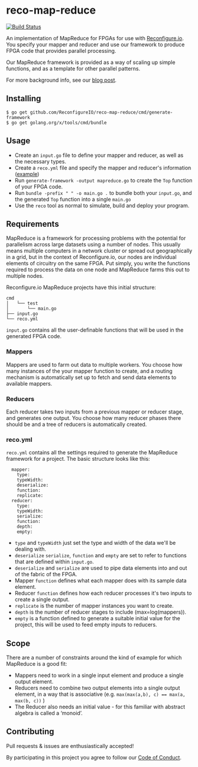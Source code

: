 # reco-map-reduce

[![Build Status](https://travis-ci.org/ReconfigureIO/reco-map-reduce.svg?branch=master)](https://travis-ci.org/ReconfigureIO/reco-map-reduce)

An implementation of MapReduce for FPGAs for use with [Reconfigure.io](https://reconfigure.io). You specify your mapper and reducer and use our framework to produce FPGA code that provides parallel processing.

Our MapReduce framework is provided as a way of scaling up simple functions, and as a template for other parallel patterns.

For more background info, see our [blog post]().

## Installing

```
$ go get github.com/ReconfigureIO/reco-map-reduce/cmd/generate-framework
$ go get golang.org/x/tools/cmd/bundle
```

## Usage

* Create an `input.go` file to define your mapper and reducer, as well as the necessary types.
* Create a `reco.yml` file and specify the mapper and reducer's information ([example](example/max/reco.yml))
* Run `generate-framework -output mapreduce.go` to create the `Top` function of your FPGA code.
* Run `bundle -prefix " " -o main.go .` to bundle both your `input.go`, and the generated `Top` function into a single `main.go`
* Use the `reco` tool as normal to simulate, build and deploy your program.

## Requirements

MapReduce is a framework for processing problems with the potential for parallelism across large datasets using a number of nodes. This usually means multiple computers in a network cluster or spread out geographically in a grid, but in the context of Reconfigure.io, our nodes are individual elements of circuitry on the same FPGA. Put simply, you write the functions required to process the data on one node and MapReduce farms this out to multiple nodes.

Reconfigure.io MapReduce projects have this initial structure:

    cmd
    │   └── test
    │       └── main.go
    ├── input.go
    └── reco.yml

`input.go` contains all the user-definable functions that will be used in the generated FPGA code.

### Mappers

Mappers are used to farm out data to multiple workers. You choose how many instances of the your mapper function to create, and a routing mechanism is automatically set up to fetch and send data elements to available mappers.

### Reducers

Each reducer takes two inputs from a previous mapper or reducer stage, and generates one output. You choose how many reducer phases there should be and a tree of reducers is automatically created.

### reco.yml

`reco.yml` contains all the settings required to generate the MapReduce framework for a project. The basic structure looks like this:

```
  mapper:
    type:
    typeWidth:
    deserialize:
    function:
    replicate:
  reducer:
    type:
    typeWidth:
    serialize:
    function:
    depth:
    empty:
```

* `type` and `typeWidth` just set the type and width of the data we'll be dealing with.
* `deserialize` `serialize`, `function` and `empty` are set to refer to functions that are defined within `input.go`.
* `deserialize` and `serialize` are used to pipe data elements into and out of the fabric of the FPGA.
* Mapper `function` defines what each mapper does with its sample data element.
* Reducer `function` defines how each reducer processes it's two inputs to create a single output.
* `replicate` is the number of mapper instances you want to create.
* `depth` is the number of reducer stages to include (max=log(mappers)).
* `empty` is a function defined to generate a suitable initial value for the project, this will be used to feed empty inputs to reducers.

## Scope

There are a number of constraints around the kind of example for which MapReduce is a good fit:

* Mappers need to work in a single input element and produce a single output element.
* Reducers need to combine two output elements into a single output element, in a way that is associative (e.g. `max(max(a,b), c) == max(a, max(b, c))` )
* The Reducer also needs an initial value - for this familiar with abstract algebra is called a ‘monoid’.


## Contributing

Pull requests & issues are enthusiastically accepted!

By participating in this project you agree to follow our [Code of Conduct](CODE_OF_CONDUCT.md).
